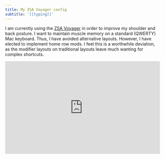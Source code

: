 ```yaml
---
title: My ZSA Voyager config
subtitle: '[[typing]]'
---
```


I am currently using the [ZSA Voyager](https://www.zsa.io/voyager) in order to improve my shoulder and back posture. I want to maintain muscle memory on a standard (QWERTY) Mac keyboard. Thus, I have avoided alternative layouts. However, I have elected to implement home row mods. I feel this is a worthwhile deviation, as the modifier layouts on traditional layouts leave much wanting for complex shortcuts.

<div style="padding-top: 60%; position: relative;">
  <iframe src="https://configure.zsa.io/embed/voyager/layouts/nA9Nx/latest/0" style="border: 0; height: 100%; left: 0; position: absolute; top: 0; width: 100%"></iframe>
</div>
